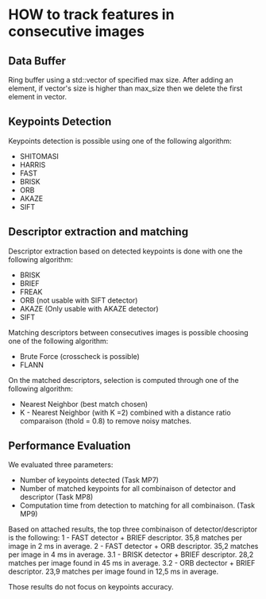 # HOW to track features in consecutive images

## Data Buffer

Ring buffer using a std::vector of specified max size. After adding an element, if vector's size is higher than max_size then we delete the first element in vector.

## Keypoints Detection
Keypoints detection is possible using one of the following algorithm:
- SHITOMASI
- HARRIS
- FAST
- BRISK
- ORB
- AKAZE
- SIFT

## Descriptor extraction and matching
Descriptor extraction based on detected keypoints is done with one the following algorithm:
- BRISK
- BRIEF
- FREAK
- ORB (not usable with SIFT detector)
- AKAZE (Only usable with AKAZE detector)
- SIFT

Matching descriptors between consecutives images is possible choosing one of the following algorithm:
- Brute Force (crosscheck is possible)
- FLANN

On the matched descriptors, selection is computed through one of the following algorithm:
- Nearest Neighbor (best match chosen)
- K - Nearest Neighbor (with K =2) combined with a distance ratio comparaison (thold = 0.8) to remove noisy matches.

## Performance Evaluation
We evaluated three parameters:
- Number of keypoints detected (Task MP7)
- Number of matched keypoints for all combinaison of detector and descriptor (Task MP8)
- Computation time from detection to matching for all combinaison. (Task MP9)

Based on attached results, the top three combinaison of detector/descriptor is the following:
1 - FAST detector + BRIEF descriptor. 35,8 matches per image in 2 ms in average.
2 - FAST detector + ORB descriptor. 35,2 matches per image in 4 ms in average.
3.1 - BRISK detector + BRIEF descriptor. 28,2 matches per image found in 45 ms in average.
3.2 - ORB dectector + BRIEF descriptor. 23,9 matches per image found in 12,5 ms in average.

Those results do not focus on keypoints accuracy.